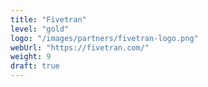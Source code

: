 ```yaml
---
title: "Fivetran"
level: "gold"
logo: "/images/partners/fivetran-logo.png"
webUrl: "https://fivetran.com/"
weight: 9
draft: true
---
```

